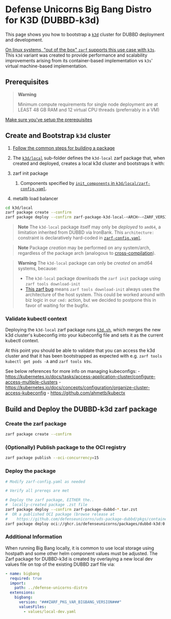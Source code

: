 # Defense Unicorns Big Bang Distro for K3D (DUBBD-k3d)

This page shows you how to bootstrap a [`k3d`](https://k3d.io) cluster for DUBBD deployment and development.

[On linux systems, "out of the box" `zarf` supports this use case with `k3s`](https://docs.zarf.dev/docs/zarf-tutorials/creating-a-k8s-cluster-with-zarf). This `k3d` variant was created to provide performance and scalability improvements arising from its container-based implementation vs `k3s`' virtual machine-based implementation.

## Prerequisites

> **Warning**
>
> Minimum compute requirements for single node deployment are at LEAST 48 GB RAM and 12 virtual CPU threads (preferrably in a VM)

[Make sure you've setup the prerequisites](../docs/prereq-steps.md)

## Create and Bootstrap `k3d` cluster

1. [Follow the common steps for building a package](../docs/building-package.md)

1. The [`k3d/local`](./local) sub-folder defines the `k3d-local` zarf package that, when created and deployed, creates a local k3d cluster and bootstraps it with:

1. zarf init package
   1. Components specified by [`init_components` in `k3d/local/zarf-config.yaml`](./local/zarf-config.yaml#L12).
1. metallb load balancer

```bash
cd k3d/local
zarf package create --confirm
zarf package deploy --confirm zarf-package-k3d-local-<ARCH>-<ZARF_VERSION>.tar.zst
```

> **Note**
> The `k3d-local` package itself may only be _deployed_ to `amd64`, a limitation inherited from DUBBD via IronBank.
> This `architecture:` constraint is declaratively hard-coded in [`zarf-config.yaml`](./zarf-config.yaml).

> **Note**
> Package _creation_ may be performed on any system/arch, regardless of the package arch (analogous to [cross-compilation](https://en.wikipedia.org/wiki/Cross_compiler)).

> **Warning**
> The `k3d-local` package can only be _created_ on amd64 systems, because:
>
> - The `k3d-local` package downloads the `zarf init` package using `zarf tools download-init`
> - [This zarf bug](https://github.com/defenseunicorns/zarf/issues/1837) means `zarf tools download-init` always uses the architecture of the host system.
>   This could be worked around with biz logic in our `cmd:` action, but we decided to postpone this in favor of waiting for the bugfix.

### Validate kubectl context

Deploying the `k3d-local` zarf package runs [`k3d.sh`](./local/scripts/k3d.sh), which merges the new k3d cluster's kubeconfig into your kubeconfig file and sets it as the current kubectl context.

At this point you should be able to validate that you can access the k3d cluster and that it has been bootstrapped as expected with e.g. `zarf tools kubectl get pods -A` and `zarf tools k9s`.

See below references for more info on managing kubeconfigs: - https://kubernetes.io/docs/tasks/access-application-cluster/configure-access-multiple-clusters - https://kubernetes.io/docs/concepts/configuration/organize-cluster-access-kubeconfig - https://github.com/ahmetb/kubectx

## Build and Deploy the DUBBD-k3d zarf package

### Create the zarf package

```bash
zarf package create --confirm
```

### (Optionally) Publish package to the OCI registry

```bash
zarf package publish --oci-concurrency=15
```

### Deploy the package

```bash
# Modify zarf-config.yaml as needed

# Verify all prereqs are met

# Deploy the zarf package, EITHER the..
#  locally-created package .zst file
zarf package deploy --confirm zarf-package-dubbd-*.tar.zst
#  OR a published OCI package (browse release at
#    https://github.com/defenseunicorns/uds-package-dubbd/pkgs/container/packages%2Fdubbd-k3d)
zarf package deploy oci://ghcr.io/defenseunicorns/packages/dubbd-k3d:0.0.1-amd64 --oci-concurrency=15
```

### Additional Information

When running Big Bang locally, it is common to use local storage using hostpath and some other helm component values must be adjusted. The Zarf package for DUBBD-k3d is created by overlaying a new local dev values file on top of the existing DUBBD zarf file via:

```yaml
- name: bigbang
  required: true
  import:
    path: ../defense-unicorns-distro
  extensions:
    bigbang:
      version: "###ZARF_PKG_VAR_BIGBANG_VERSION###"
      valuesFiles:
        - values/local-dev.yaml
```
